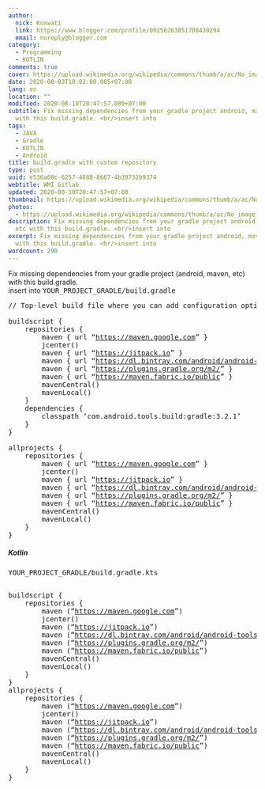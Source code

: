 ```yaml
---
author:
  nick: Kuswati
  link: https://www.blogger.com/profile/09256263851708439294
  email: noreply@blogger.com
category:
  - Programming
  - KOTLIN
comments: true
cover: https://upload.wikimedia.org/wikipedia/commons/thumb/a/ac/No_image_available.svg/2048px-No_image_available.svg.png
date: 2020-08-03T18:02:00.005+07:00
lang: en
location: ""
modified: 2020-08-10T20:47:57.089+07:00
subtitle: Fix missing dependencies from your gradle project android, maven, etc
  with this build.gradle. <br/>insert into
tags:
  - JAVA
  - Gradle
  - KOTLIN
  - Android
title: build.gradle with custom repository
type: post
uuid: e536a08c-6257-4888-8667-4b39732b9374
webtitle: WMI Gitlab
updated: 2020-08-10T20:47:57+07:00
thumbnail: https://upload.wikimedia.org/wikipedia/commons/thumb/a/ac/No_image_available.svg/2048px-No_image_available.svg.png
photos:
  - https://upload.wikimedia.org/wikipedia/commons/thumb/a/ac/No_image_available.svg/2048px-No_image_available.svg.png
description: Fix missing dependencies from your gradle project android, maven,
  etc with this build.gradle. <br/>insert into
excerpt: Fix missing dependencies from your gradle project android, maven, etc
  with this build.gradle. <br/>insert into
wordcount: 290
---
```


<p>Fix missing dependencies from your gradle project (android, maven, etc) with this build.gradle. <br>insert into <kbd>YOUR_PROJECT_GRADLE/build.gradle</kbd> <pre>// Top-level build file where you can add configuration options common to all sub-projects/modules.<br><br>buildscript {<br>    repositories {<br>        maven { url “<a href="https://maven.google.com">https://maven.google.com</a>” }<br>        jcenter()<br>        maven { url “<a href="https://jitpack.io">https://jitpack.io</a>” }<br>        maven { url “<a href="https://dl.bintray.com/android/android-tools">https://dl.bintray.com/android/android-tools</a>” }<br>        maven { url “<a href="https://plugins.gradle.org/m2/">https://plugins.gradle.org/m2/</a>” }<br>        maven { url “<a href="https://maven.fabric.io/public">https://maven.fabric.io/public</a>” }<br>        mavenCentral()<br>        mavenLocal()<br>    }<br>    dependencies {<br>        classpath ‘com.android.tools.build:gradle:3.2.1’<br>    }<br>}<br><br>allprojects {<br>    repositories {<br>        maven { url “<a href="https://maven.google.com">https://maven.google.com</a>” }<br>        jcenter()<br>        maven { url “<a href="https://jitpack.io">https://jitpack.io</a>” }<br>        maven { url “<a href="https://dl.bintray.com/android/android-tools">https://dl.bintray.com/android/android-tools</a>” }<br>        maven { url “<a href="https://plugins.gradle.org/m2/">https://plugins.gradle.org/m2/</a>” }<br>        maven { url “<a href="https://maven.fabric.io/public">https://maven.fabric.io/public</a>” }<br>        mavenCentral()<br>        mavenLocal()<br>    }<br>}<br></pre> <h5>Kotlin</h5><kbd>YOUR_PROJECT_GRADLE/build.gradle.kts</kbd><pre><br>buildscript {<br>    repositories {<br>        maven (“<a href="https://maven.google.com">https://maven.google.com</a>”)<br>        jcenter()<br>        maven (“<a href="https://jitpack.io">https://jitpack.io</a>”)<br>        maven (“<a href="https://dl.bintray.com/android/android-tools">https://dl.bintray.com/android/android-tools</a>”)<br>        maven (“<a href="https://plugins.gradle.org/m2/">https://plugins.gradle.org/m2/</a>”)<br>        maven (“<a href="https://maven.fabric.io/public">https://maven.fabric.io/public</a>”)<br>        mavenCentral()<br>        mavenLocal()<br>    }<br>}<br>allprojects {<br>    repositories {<br>        maven (“<a href="https://maven.google.com">https://maven.google.com</a>”)<br>        jcenter()<br>        maven (“<a href="https://jitpack.io">https://jitpack.io</a>”)<br>        maven (“<a href="https://dl.bintray.com/android/android-tools">https://dl.bintray.com/android/android-tools</a>”)<br>        maven (“<a href="https://plugins.gradle.org/m2/">https://plugins.gradle.org/m2/</a>”)<br>        maven (“<a href="https://maven.fabric.io/public">https://maven.fabric.io/public</a>”)<br>        mavenCentral()<br>        mavenLocal()<br>    }<br>}<br></pre></p>
